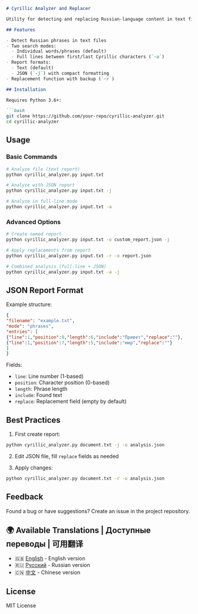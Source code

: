 ```markdown
# Cyrillic Analyzer and Replacer

Utility for detecting and replacing Russian-language content in text files with flexible reporting options.

## Features

- Detect Russian phrases in text files
- Two search modes:
  - Individual words/phrases (default)
  - Full lines between first/last Cyrillic characters (`-a`)
- Report formats:
  - Text (default)
  - JSON (`-j`) with compact formatting
- Replacement function with backup (`-r`)

## Installation

Requires Python 3.6+:

```bash
git clone https://github.com/your-repo/cyrillic-analyzer.git
cd cyrillic-analyzer
```

## Usage

### Basic Commands

```bash
# Analyze file (text report)
python cyrillic_analyzer.py input.txt

# Analyze with JSON report
python cyrillic_analyzer.py input.txt -j

# Analyze in full-line mode
python cyrillic_analyzer.py input.txt -a
```

### Advanced Options

```bash
# Create named report
python cyrillic_analyzer.py input.txt -o custom_report.json -j

# Apply replacements from report
python cyrillic_analyzer.py input.txt -r -o report.json

# Combined analysis (full-line + JSON)
python cyrillic_analyzer.py input.txt -a -j
```

## JSON Report Format

Example structure:

```json
{
"filename": "example.txt",
"mode": "phrases",
"entries": [
{"line":1,"position":0,"length":6,"include":"Привет","replace":""},
{"line":1,"position":7,"length":5,"include":"мир","replace":""}
]
}
```

Fields:
- `line`: Line number (1-based)
- `position`: Character position (0-based)
- `length`: Phrase length
- `include`: Found text
- `replace`: Replacement field (empty by default)

## Best Practices

1. First create report:
```bash
python cyrillic_analyzer.py document.txt -j -o analysis.json
```

2. Edit JSON file, fill `replace` fields as needed

3. Apply changes:
```bash
python cyrillic_analyzer.py document.txt -r -o analysis.json
```

## Feedback

Found a bug or have suggestions? Create an issue in the project repository.


## 🌍 Available Translations | Доступные переводы | 可用翻译
- 🇬🇧 [English](Readme.md) - English version  
- 🇷🇺 [Русский](Readme_ru.md) - Russian version  
- 🇨🇳 [中文](Readme_ch.md) - Chinese version

## License

MIT License

